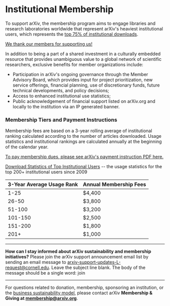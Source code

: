 Institutional Membership
========================


To support arXiv, the membership program aims to engage libraries and research laboratories worldwide that represent arXiv's heaviest institutional users, which represents the [top 75% of institutional downloads](/about/reports/2020_usage). 

[We thank our members for supporting us!](/about/ourmembers)

In addition to being a part of a shared investment in a culturally embedded resource that provides unambiguous value to a global network of scientific researchers, exclusive benefits for member organizations include:

   - Participation in arXiv's ongoing governance through the Member Advisory Board, which provides input for project prioritization, new service offerings, financial planning, use of discretionary funds, future technical developments, and policy decisions;
   - Access to enhanced institutional use statistics;
   - Public acknowledgement of financial support listed on arXiv.org and locally to the institution via an IP generated banner.


### Membership Tiers and Payment Instructions

Membership fees are based on a 3-year rolling average of institutional ranking calculated according to the number of articles downloaded. Usage statistics and institutional rankings are calculated annually at the beginning of the calendar year.

[To pay membership dues, please see arXiv's payment instruction PDF here.](/about/arXiv-payment-info.pdf)

[Download Statistics of Top Institutional Users](/about/reports)
-- the usage statistics for the top 200+ institutional users since 2009


|3-Year Average Usage Rank   |Annual Membership Fees
|-----------------------------|:--------------------|
|1-25|$4,400|
|26-50|$3,800|
|51-100|$3,200|
|101-150|$2,500|
|151-200|$1,800|
|201+|$1,000|

---
**How can I stay informed about arXiv sustainability and membership initiatives?**
Please join the arXiv support announcement email list by sending an email message to arxiv-support-updates-L-request@cornell.edu. Leave the subject line blank. The body of the message should be a single word: join

---
For questions related to donation, membership, sponsoring an institution, or the [business sustainability
model](/about/reports-financials), please contact arXiv **Membership & Giving at membership@arxiv.org**.
